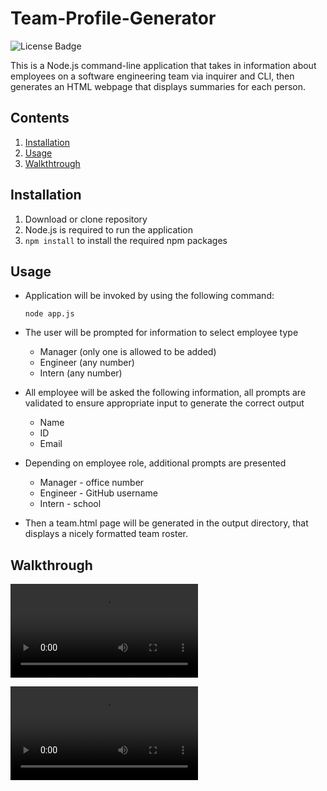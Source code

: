 # Team-Profile-Generator

![License Badge](https://img.shields.io/github/license/mmeii/10-team-profile-generator)

This is a Node.js command-line application that takes in information about employees on a software engineering team via inquirer and CLI, then generates an HTML webpage that displays summaries for each person.

## Contents

1. [Installation](#installation)
2. [Usage](#usage)
3. [Walkthtrough](#walkthrough)

## Installation

1. Download or clone repository
2. Node.js is required to run the application
3. `npm install` to install the required npm packages

## Usage

- Application will be invoked by using the following command:

  `node app.js`

- The user will be prompted for information to select employee type
  - Manager (only one is allowed to be added)
  - Engineer (any number)
  - Intern (any number)
- All employee will be asked the following information, all prompts are validated to ensure appropriate input to generate the correct output

  - Name
  - ID
  - Email

- Depending on employee role, additional prompts are presented
  - Manager - office number
  - Engineer - GitHub username
  - Intern - school
- Then a team.html page will be generated in the output directory, that displays a nicely formatted team roster.

## Walkthrough

![Running Tests](https://github.com/MichaelAdamGroberman/Team-Profile-Generator/blob/main/assets/RunningTests.mov)

![Video Walkthrough](https://github.com/MichaelAdamGroberman/Team-Profile-Generator/blob/main/assets/VideoWalkthrough.mov)
